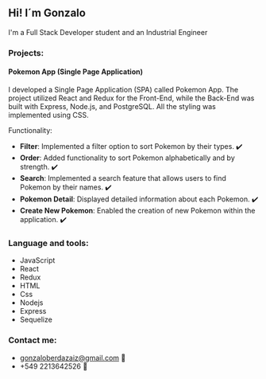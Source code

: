 ## Hi! I´m Gonzalo
I'm a Full Stack Developer student and an Industrial Engineer

### Projects:
#### Pokemon App (Single Page Application)
I developed a Single Page Application (SPA) called Pokemon App. The project utilized React and Redux for the Front-End, while the Back-End was built with Express, Node.js, and PostgreSQL. All the styling was implemented using CSS.

Functionality:
* **Filter**: Implemented a filter option to sort Pokemon by their types. ✔️
* **Order**: Added functionality to sort Pokemon alphabetically and by strength. ✔️
* **Search**: Implemented a search feature that allows users to find Pokemon by their names. ✔️
* **Pokemon Detail**: Displayed detailed information about each Pokemon. ✔️
* **Create New Pokemon**: Enabled the creation of new Pokemon within the application. ✔️

### Language and tools:
* JavaScript
* React
* Redux
* HTML
* Css
* Nodejs
* Express
* Sequelize

### Contact me:
* gonzaloberdazaiz@gmail.com 📧
* +549 2213642526 📲
